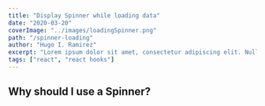 ```yaml
---
title: "Display Spinner while loading data"
date: "2020-03-20"
coverImage: "../images/loadingSpinner.png"
path: "/spinner-loading"
author: "Hugo I. Ramirez"
excerpt: "Lorem ipsum dolor sit amet, consectetur adipiscing elit. Nullam nec interdum metus. Aenean rutrum ligula sodales ex auctor, sed tempus dui mollis. Curabitur ipsum dui, aliquet nec commodo at, tristique eget ante."
tags: ["react", "react hooks"]
---
```


## Why should I use a Spinner?
